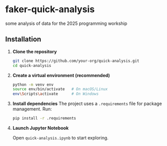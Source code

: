 # faker-quick-analysis 
some analysis of data for the 2025 programming workship

## Installation

1. **Clone the repository**  
   ```bash
   git clone https://github.com/your-org/quick-analysis.git
   cd quick-analysis
    ```

2. **Create a virtual environment (recommended)**

   ```bash
   python -m venv env
   source env/bin/activate   # On macOS/Linux
   env\Scripts\activate      # On Windows
   ```

3. **Install dependencies**
   The project uses a `.requirements` file for package management. Run:

   ```bash
   pip install -r .requirements
   ```

4. **Launch Jupyter Notebook**

   Open `quick-analysis.ipynb` to start exploring.
